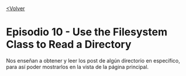 [<Volver](README.pdf)

# Episodio 10 - Use the Filesystem Class to Read a Directory

Nos enseñan a obtener y leer los post de algún directorio en específico, para así poder mostrarlos en la vista de la página principal.